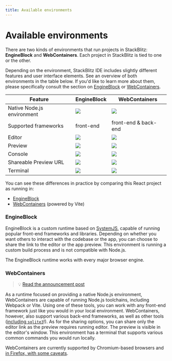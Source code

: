 ```yaml
---
title: Available environments
---
```


# Available environments

There are two kinds of environments that run projects in StackBlitz: **EngineBlock** and **WebContainers**. Each project in StackBlitz is tied to one or the other.

Depending on the environment, StackBlitz IDE includes slightly different features and user interface elements. See an overview of both environments in the table below. If you'd like to learn more about them, please specifically consult the section on [EngineBlock](#engineblock) or [WebContainers](#webcontainers).

| Feature                    | EngineBlock                                               | WebContainers                                             |
| -------------------------- | --------------------------------------------------------- | --------------------------------------------------------- |
| Native Node.js environment | <img src="/img/icons/times-solid.svg" className="icon" /> | <img src="/img/icons/check-solid.svg" className="icon" /> |
| Supported frameworks       | front-end                                                 | front-end & back-end                                      |
| Editor                     | <img src="/img/icons/check-solid.svg" className="icon" /> | <img src="/img/icons/check-solid.svg" className="icon" /> |
| Preview                    | <img src="/img/icons/check-solid.svg" className="icon" /> | <img src="/img/icons/check-solid.svg" className="icon" /> |
| Console                    | <img src="/img/icons/check-solid.svg" className="icon" /> | <img src="/img/icons/times-solid.svg" className="icon" /> |
| Shareable Preview URL      | <img src="/img/icons/check-solid.svg" className="icon" /> | <img src="/img/icons/times-solid.svg" className="icon" /> |
| Terminal                   | <img src="/img/icons/times-solid.svg" className="icon" /> | <img src="/img/icons/check-solid.svg" className="icon" /> |

You can see these differences in practice by comparing this React project as running in:

- [EngineBlock](https://stackblitz.com/fork/react)
- [WebContainers](https://vite.new/react) (powered by Vite)

### EngineBlock

EngineBlock is a custom runtime based on [SystemJS](https://github.com/systemjs/systemjs#systemjs), capable of running popular front-end frameworks and libraries. Depending on whether you want others to interact with the codebase or the app, you can choose to share the link to the editor or the app preview.
This environment is running a custom build process and is not compatible with Node.js.

The EngineBlock runtime works with every major browser engine.

### WebContainers

> 💡 [Read the announcement post](https://blog.stackblitz.com/posts/introducing-webcontainers/)

As a runtime focused on providing a native Node.js environment, WebContainers are capable of running Node.js toolchains, including Webpack or Vite. Using one of these tools, you can work with any front-end framework just like you would in your local environment. WebContainers, however, also support various back-end frameworks, as well as other tools ([including `sqlite3`](https://blog.stackblitz.com/posts/introducing-sqlite3-webcontainers-support/)!).
As for the sharing options, you can share only the editor link as the preview requires running editor. The preview is visible in the editor's window.
This environment has a terminal that supports various common commands you would run locally.

WebContainers are currently supported by Chromium-based browsers and [in Firefox, with some caveats](/guide/browser-support/).
